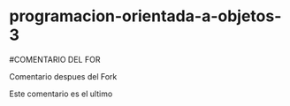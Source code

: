 # programacion-orientada-a-objetos-3

#COMENTARIO DEL FOR

Comentario despues del Fork

Este comentario es el ultimo
